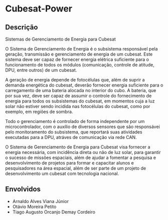 # Cubesat-Power

## Descrição
Sistemas de Gerenciamento de Energia para Cubesat

O Sistema de Gerenciamento de Energia é o subsistema responsável pela geração, transmissão e gerenciamento de energia de um cubesat. Este sistema deve ser capaz de fornecer energia elétrica suficiente para o funcionamento de todos os módulos (comunicação, controle de atitude, DPU, entre outros) de um cubesat.

A geração de energia depende de fotocélulas que, além de suprir a demanda energética do cubesat, deverão fornecer energia suficiente para o carregamento de uma bateria alocada no interior do cubo. A bateria, que por sua vez, deve ser capaz de assumir o controle do fornecimento de energia para todos os subsistemas do cubesat, em momentos cuja a luz solar não estiver sendo incidida nas fotocélulas do cubesat, como por exemplo, em regiões de sombra.

Todo o gerenciamento é controlado de forma independente por um microcontrolador, com o auxílio de diversos sensores que são responsávei pelo monitoramento do subsistema, que reportará suas atividades executadas para a DPU, atráves de comunicação via rede CAN.

O Sistema de Gerenciamento de Energia para Cubesat visa fornecer a energia necessária, com incidência direta ou não de luz solar, para garantir o sucesso de missões espaciais, além de ajudar a fomentar a pesquisa e desenvolvimento de projetos para formar e capacitar alunos e pesquisadores na área espacial, além de ser parte de um projeto de desenvolvimento um cubesat com tecnologia nacional.

## Envolvidos
- Arnaldo Alves Viana Júnior
- Otávio Moreira Petito
- Tiago Augusto Orcanjo Demay Cordeiro


